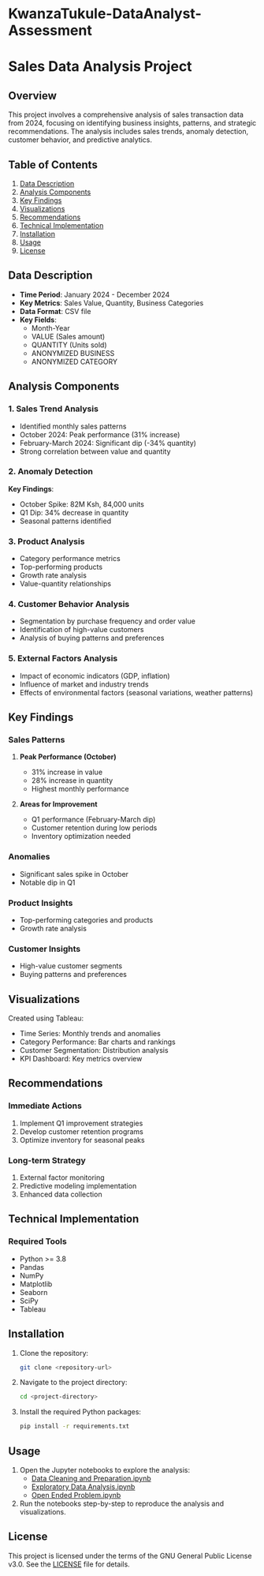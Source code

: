 # KwanzaTukule-DataAnalyst-Assessment

# Sales Data Analysis Project

## Overview
This project involves a comprehensive analysis of sales transaction data from 2024, focusing on identifying business insights, patterns, and strategic recommendations. The analysis includes sales trends, anomaly detection, customer behavior, and predictive analytics.

## Table of Contents
1. [Data Description](#data-description)
2. [Analysis Components](#analysis-components)
3. [Key Findings](#key-findings)
4. [Visualizations](#visualizations)
5. [Recommendations](#recommendations)
6. [Technical Implementation](#technical-implementation)
7. [Installation](#installation)
8. [Usage](#usage)
9. [License](#license)

## Data Description
- **Time Period**: January 2024 - December 2024
- **Key Metrics**: Sales Value, Quantity, Business Categories
- **Data Format**: CSV file
- **Key Fields**:
  - Month-Year
  - VALUE (Sales amount)
  - QUANTITY (Units sold)
  - ANONYMIZED BUSINESS
  - ANONYMIZED CATEGORY

## Analysis Components

### 1. Sales Trend Analysis
- Identified monthly sales patterns
- October 2024: Peak performance (31% increase)
- February-March 2024: Significant dip (-34% quantity)
- Strong correlation between value and quantity

### 2. Anomaly Detection
**Key Findings**:
- October Spike: 82M Ksh, 84,000 units
- Q1 Dip: 34% decrease in quantity
- Seasonal patterns identified

### 3. Product Analysis
- Category performance metrics
- Top-performing products
- Growth rate analysis
- Value-quantity relationships

### 4. Customer Behavior Analysis
- Segmentation by purchase frequency and order value
- Identification of high-value customers
- Analysis of buying patterns and preferences

### 5. External Factors Analysis
- Impact of economic indicators (GDP, inflation)
- Influence of market and industry trends
- Effects of environmental factors (seasonal variations, weather patterns)

## Key Findings

### Sales Patterns
1. **Peak Performance (October)**
   - 31% increase in value
   - 28% increase in quantity
   - Highest monthly performance

2. **Areas for Improvement**
   - Q1 performance (February-March dip)
   - Customer retention during low periods
   - Inventory optimization needed

### Anomalies
- Significant sales spike in October
- Notable dip in Q1

### Product Insights
- Top-performing categories and products
- Growth rate analysis

### Customer Insights
- High-value customer segments
- Buying patterns and preferences

## Visualizations
Created using Tableau:
- Time Series: Monthly trends and anomalies
- Category Performance: Bar charts and rankings
- Customer Segmentation: Distribution analysis
- KPI Dashboard: Key metrics overview


## Recommendations

### Immediate Actions
1. Implement Q1 improvement strategies
2. Develop customer retention programs
3. Optimize inventory for seasonal peaks

### Long-term Strategy
1. External factor monitoring
2. Predictive modeling implementation
3. Enhanced data collection

## Technical Implementation

### Required Tools
- Python >= 3.8
- Pandas
- NumPy
- Matplotlib
- Seaborn
- SciPy
- Tableau

## Installation
1. Clone the repository:
    ```sh
    git clone <repository-url>
    ```
2. Navigate to the project directory:
    ```sh
    cd <project-directory>
    ```
3. Install the required Python packages:
    ```sh
    pip install -r requirements.txt
    ```

## Usage
1. Open the Jupyter notebooks to explore the analysis:
    - [Data Cleaning and Preparation.ipynb](http://_vscodecontentref_/0)
    - [Exploratory Data Analysis.ipynb](http://_vscodecontentref_/1)
    - [Open Ended Problem.ipynb](http://_vscodecontentref_/2)
2. Run the notebooks step-by-step to reproduce the analysis and visualizations.

## License
This project is licensed under the terms of the GNU General Public License v3.0. See the [LICENSE](http://_vscodecontentref_/3) file for details.